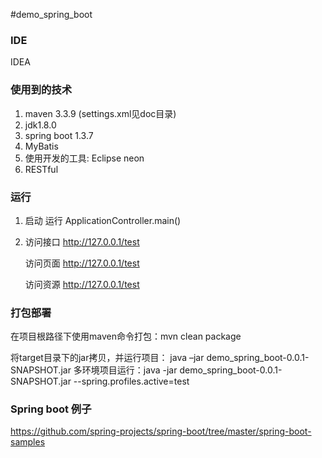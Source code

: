 #demo_spring_boot

### IDE
IDEA
    
### 使用到的技术
1. maven 3.3.9 (settings.xml见doc目录)
2. jdk1.8.0
3. spring boot 1.3.7 
4. MyBatis
5. 使用开发的工具: Eclipse neon
6. RESTful

### 运行
1. 启动 
      运行 ApplicationController.main()
      
2. 访问接口
   http://127.0.0.1/test 
   
   访问页面
   http://127.0.0.1/test
   
   访问资源
   http://127.0.0.1/test
   
### 打包部署

在项目根路径下使用maven命令打包：mvn clean package 

将target目录下的jar拷贝，并运行项目： java –jar demo_spring_boot-0.0.1-SNAPSHOT.jar 
多环境项目运行：java -jar demo_spring_boot-0.0.1-SNAPSHOT.jar --spring.profiles.active=test

### Spring boot 例子
https://github.com/spring-projects/spring-boot/tree/master/spring-boot-samples